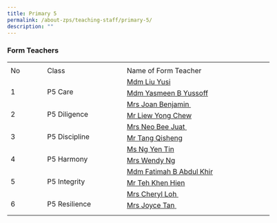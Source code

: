 ```yaml
---
title: Primary 5
permalink: /about-zps/teaching-staff/primary-5/
description: ""
---
```

###  **Form Teachers**
<table style="border-collapse:
 collapse;width:457pt" width="610" cellspacing="0" cellpadding="0" border="0"><colgroup><col style="mso-width-source:userset;mso-width-alt:2742;width:56pt" width="75"> <col style="mso-width-source:userset;mso-width-alt:6582;width:135pt" width="180"> <col style="mso-width-source:userset;mso-width-alt:12982;width:266pt" width="355"></colgroup><tbody><tr style="mso-height-source:userset;height:6.0pt" height="8"><td style="height:6.0pt;width:56pt" width="75" class="xl66" height="8"></td><td style="width:135pt" width="180"></td><td style="width:266pt" width="355"></td></tr><tr style="height:15.75pt" height="21"><td style="height:15.75pt;width:56pt" width="75" class="xl68" height="21">No</td><td style="border-left:none;width:135pt" width="180" class="xl67">Class</td><td style="border-left:none;width:266pt" width="355" class="xl67">Name of Form Teacher</td></tr><tr style="height:15.75pt" height="21"><td style="height:31.5pt;width:56pt" width="75" class="xl69" height="42" rowspan="2">
<br>1</td><td style="width:135pt" width="180" class="xl70" rowspan="2">
<br>P5 Care</td><td style="border-top:none" class="xl72"><a href="mailto:liu_yusi@moe.edu.sg">Mdm Liu Yusi</a></td></tr><tr style="height:15.75pt" height="21"><td style="height:15.75pt;border-top:none" class="xl72" height="21"><a href="mailto:norisah_yasmeen_yussoff@moe.edu.sg">Mdm Yasmeen B Yussoff</a></td></tr><tr style="height:15.75pt" height="21"><td style="height:31.5pt;width:56pt" width="75" class="xl69" height="42" rowspan="2">
<br>2</td><td style="width:135pt" width="180" class="xl70" rowspan="2">
<br>P5 Diligence</td><td style="border-top:none" class="xl72"><a href="mailto:tan_lay_peng_a@moe.edu.sg">Mrs Joan Benjamin<span style="mso-spacerun:yes">&nbsp;</span></a></td></tr><tr style="height:15.75pt" height="21"><td style="height:15.75pt;border-top:none" class="xl72" height="21"><a href="mailto:liew_yong_chew@moe.edu.sg">Mr Liew Yong Chew</a></td></tr><tr style="height:15.75pt" height="21"><td style="height:31.5pt;width:56pt" width="75" class="xl69" height="42" rowspan="2">
<br>3</td><td style="width:135pt" width="180" class="xl70" rowspan="2">
<br>P5 Discipline</td><td style="border-top:none" class="xl72"><a href="mailto:tan_bee_juat@moe.edu.sg">Mrs Neo Bee Juat<span style="mso-spacerun:yes">&nbsp;</span></a></td></tr><tr style="height:15.75pt" height="21"><td style="height:15.75pt;border-top:none" class="xl72" height="21"><a href="mailto:tang_qisheng@moe.edu.sg">Mr Tang Qisheng</a></td></tr><tr style="height:15.75pt" height="21"><td style="height:31.5pt;width:56pt" width="75" class="xl69" height="42" rowspan="2">
<br>4</td><td style="width:135pt" width="180" class="xl70" rowspan="2">
<br>P5 Harmony</td><td style="border-top:none" class="xl72"><a href="mailto:ng_yen_tin@moe.edu.sg">Ms Ng Yen Tin</a></td></tr><tr style="height:15.75pt" height="21"><td style="height:15.75pt;border-top:none" class="xl72" height="21"><a href="mailto:ho_mei_lian@moe.edu.sg">Mrs Wendy Ng</a></td></tr><tr style="height:15.75pt" height="21"><td style="height:31.5pt;width:56pt" width="75" class="xl69" height="42" rowspan="2">
<br>5</td><td style="width:135pt" width="180" class="xl70" rowspan="2">
	<br>P5 Integrity</td><td style="border-top:none" class="xl72"><a href="mailto:fatimah_abdul_khir@moe.edu.sg">Mdm Fatimah B Abdul Khir</a></td></tr><tr style="height:15.75pt" height="21"><td style="height:15.75pt;border-top:none" class="xl72" height="21"><a href="mailto:teh_kian_hian@moe.edu.sg">Mr Teh Khen Hien</a></td></tr><tr style="height:15.75pt" height="21"><td style="height:31.5pt;width:56pt" width="75" class="xl69" height="42" rowspan="2">
<br>6</td><td class="xl71" rowspan="2">
<br>P5 Resilience<span style="mso-spacerun:yes">&nbsp;</span></td><td style="border-top:none;border-left:none" class="xl72"><a href="mailto:wong_jia_en_cheryl@moe.edu.sg">Mrs Cheryl Loh<span style="mso-spacerun:yes">&nbsp;</span></a></td></tr><tr style="height:15.75pt" height="21"><td style="height:15.75pt;border-top:none;border-left:
  none" class="xl72" height="21"><a href="mailto:seow_swee_yin_joyce@moe.edu.sg">Mrs Joyce Tan<span style="mso-spacerun:yes">&nbsp;</span></a></td></tr><tr style="mso-height-source:userset;height:6.75pt" height="9"><td style="height:6.75pt" class="xl66" height="9"></td><td></td><td></td></tr></tbody></table>